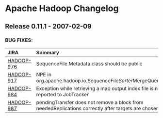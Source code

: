 
<!---
# Licensed to the Apache Software Foundation (ASF) under one
# or more contributor license agreements.  See the NOTICE file
# distributed with this work for additional information
# regarding copyright ownership.  The ASF licenses this file
# to you under the Apache License, Version 2.0 (the
# "License"); you may not use this file except in compliance
# with the License.  You may obtain a copy of the License at
#
#     http://www.apache.org/licenses/LICENSE-2.0
#
# Unless required by applicable law or agreed to in writing, software
# distributed under the License is distributed on an "AS IS" BASIS,
# WITHOUT WARRANTIES OR CONDITIONS OF ANY KIND, either express or implied.
# See the License for the specific language governing permissions and
# limitations under the License.
-->
# Apache Hadoop Changelog

## Release 0.11.1 - 2007-02-09



### BUG FIXES:

| JIRA | Summary | Priority | Component | Reporter | Contributor |
|:---- |:---- | :--- |:---- |:---- |:---- |
| [HADOOP-976](https://issues.apache.org/jira/browse/HADOOP-976) | SequenceFile.Metadata class should be public |  Major | . | Runping Qi | Runping Qi |
| [HADOOP-917](https://issues.apache.org/jira/browse/HADOOP-917) | NPE in org.apache.hadoop.io.SequenceFile$Sorter$MergeQueue |  Major | io | Sami Siren | Owen O'Malley |
| [HADOOP-984](https://issues.apache.org/jira/browse/HADOOP-984) | Exception while retrieving a map output index file is not reported to JobTracker |  Critical | . | Nigel Daley | Arun C Murthy |
| [HADOOP-987](https://issues.apache.org/jira/browse/HADOOP-987) | pendingTransfer does not remove a block from neededReplications correctly after targets are chosen |  Major | . | Hairong Kuang | Hairong Kuang |


